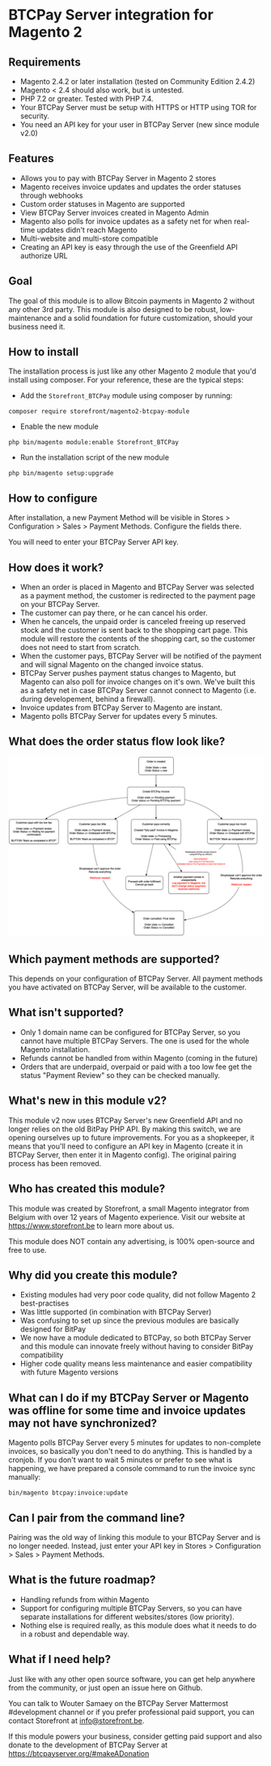 # BTCPay Server integration for Magento 2

## Requirements
- Magento 2.4.2 or later installation (tested on Community Edition 2.4.2)
- Magento < 2.4 should also work, but is untested. 
- PHP 7.2 or greater. Tested with PHP 7.4.
- Your BTCPay Server must be setup with HTTPS or HTTP using TOR for security.
- You need an API key for your user in BTCPay Server (new since module v2.0)

## Features
- Allows you to pay with BTCPay Server in Magento 2 stores
- Magento receives invoice updates and updates the order statuses through webhooks
- Custom order statuses in Magento are supported
- View BTCPay Server invoices created in Magento Admin
- Magento also polls for invoice updates as a safety net for when real-time updates didn't reach Magento
- Multi-website and multi-store compatible
- Creating an API key is easy through the use of the Greenfield API authorize URL 

## Goal
The goal of this module is to allow Bitcoin payments in Magento 2 without any other 3rd party.
This module is also designed to be robust, low-maintenance and a solid foundation for future customization, should your business need it.

## How to install

The installation process is just like any other Magento 2 module that you'd install using composer. For your reference, these are the typical steps:

- Add the `Storefront_BTCPay` module using composer by running:
```
composer require storefront/magento2-btcpay-module
```
- Enable the new module
```
php bin/magento module:enable Storefront_BTCPay
```
- Run the installation script of the new module
```
php bin/magento setup:upgrade
``` 

## How to configure
After installation, a new Payment Method will be visible in Stores > Configuration > Sales > Payment Methods. Configure the fields there.

You will need to enter your BTCPay Server API key.

## How does it work?
- When an order is placed in Magento and BTCPay Server was selected as a payment method, the customer is redirected to the payment page on your BTCPay Server.
- The customer can pay there, or he can cancel his order.
- When he cancels, the unpaid order is canceled freeing up reserved stock and the customer is sent back to the shopping cart page. This module will restore the contents of the shopping cart, so the customer does not need to start from scratch.
- When the customer pays, BTCPay Server will be notified of the payment and will signal Magento on the changed invoice status.
- BTCPay Server pushes payment status changes to Magento, but Magento can also poll for invoice changes on it's own. We've built this as a safety net in case BTCPay Server cannot connect to Magento (i.e. during developement, behind a firewall).
- Invoice updates from BTCPay Server to Magento are instant.
- Magento polls BTCPay Server for updates every 5 minutes.

## What does the order status flow look like?
![Order status flowchart](flowchart.png "Order status flowchart")

 
## Which payment methods are supported?
This depends on your configuration of BTCPay Server. All payment methods you have activated on BTCPay Server, will be available to the customer.

## What isn't supported?
- Only 1 domain name can be configured for BTCPay Server, so you cannot have multiple BTCPay Servers. The one is used for the whole Magento installation.
- Refunds cannot be handled from within Magento (coming in the future)
- Orders that are underpaid, overpaid or paid with a too low fee get the status "Payment Review" so they can be checked manually.

## What's new in this module v2?
This module v2 now uses BTCPay Server's new Greenfield API and no longer relies on the old BitPay PHP API. By making this switch, we are opening ourselves up to future improvements.
For you as a shopkeeper, it means that you'll need to configure an API key in Magento (create it in BTCPay Server, then enter it in Magento config). The original pairing process has been removed.

## Who has created this module?
This module was created by Storefront, a small Magento integrator from Belgium with over 12 years of Magento experience. Visit our website at https://www.storefront.be to learn more about us.

This module does NOT contain any advertising, is 100% open-source and free to use.

## Why did you create this module?
- Existing modules had very poor code quality, did not follow Magento 2 best-practises
- Was little supported (in combination with BTCPay Server)
- Was confusing to set up since the previous modules are basically designed for BitPay
- We now have a module dedicated to BTCPay, so both BTCPay Server and this module can innovate freely without having to consider BitPay compatibility
- Higher code quality means less maintenance and easier compatibility with future Magento versions

## What can I do if my BTCPay Server or Magento was offline for some time and invoice updates may not have synchronized?
Magento polls BTCPay Server every 5 minutes for updates to non-complete invoices, so basically you don't need to do anything. This is handled by a cronjob.
If you don't want to wait 5 minutes or prefer to see what is happening, we have prepared a console command to run the invoice sync manually:

```
bin/magento btcpay:invoice:update
```

## Can I pair from the command line?
Pairing was the old way of linking this module to your BTCPay Server and is no longer needed. Instead, just enter your API key in Stores > Configuration > Sales > Payment Methods.

## What is the future roadmap?
- Handling refunds from within Magento
- Support for configuring multiple BTCPay Servers, so you can have separate installations for different websites/stores (low priority).
- Nothing else is required really, as this module does what it needs to do in a robust and dependable way.

## What if I need help?
Just like with any other open source software, you can get help anywhere from the community, or just open an issue here on Github.

You can talk to Wouter Samaey on the BTCPay Server Mattermost #development channel or if you prefer professional paid support, you can contact Storefront at info@storefront.be.

If this module powers your business, consider getting paid support and also donate to the development of BTCPay Server at https://btcpayserver.org/#makeADonation
